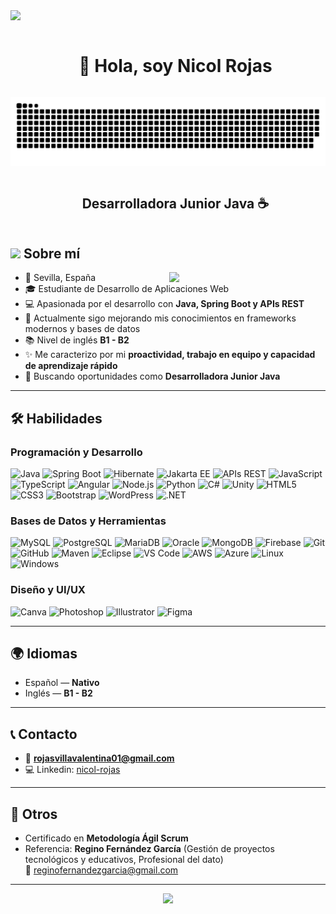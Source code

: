 <!--horizontal divider(gradiant)-->
<img src="https://user-images.githubusercontent.com/73097560/115834477-dbab4500-a447-11eb-908a-139a6edaec5c.gif">

<!--h1 without bottom border-->
<div id="user-content-toc">
  <ul align="center">
    <summary><h1 style="display: inline-block">👋 Hola, soy Nicol Rojas</h1></summary>
  </ul>
</div>

<!--- snake -->
<div align="center">
  <img  src="https://github.com/1999AZZAR/1999AZZAR/blob/readme/resources/img/grid-snake.svg"
       alt="snake" /></a>
</div>

<!--h2 without bottom border-->
<div id="user-content-toc">
  <ul align="center">
    <summary><h2 style="display: inline-block">Desarrolladora Junior Java ☕</h2></summary>
  </ul>
</div>

## <picture><img src="https://github.com/7oSkaaa/7oSkaaa/blob/main/Images/about_me.gif?raw=true" width=50px></picture> Sobre mí

<picture> <img align="right" src="https://github.com/7oSkaaa/7oSkaaa/blob/main/Images/Right_Side.gif?raw=true" width=250px></picture>

- 📍 Sevilla, España  
- 🎓 Estudiante de Desarrollo de Aplicaciones Web  
- 💻 Apasionada por el desarrollo con **Java, Spring Boot y APIs REST**  
- 🌱 Actualmente sigo mejorando mis conocimientos en frameworks modernos y bases de datos  
- 📚 Nivel de inglés **B1 - B2** 
- ✨ Me caracterizo por mi **proactividad, trabajo en equipo y capacidad de aprendizaje rápido**  
- 🚀 Buscando oportunidades como **Desarrolladora Junior Java**

---

## 🛠️ Habilidades

### Programación y Desarrollo
![Java](https://img.shields.io/badge/-Java-000?logo=java&logoColor=007396)
![Spring Boot](https://img.shields.io/badge/-Spring%20Boot-000?logo=springboot)
![Hibernate](https://img.shields.io/badge/-Hibernate-000?logo=hibernate)
![Jakarta EE](https://img.shields.io/badge/-Jakarta%20EE-000?logo=jakartaee)
![APIs REST](https://img.shields.io/badge/-REST%20API-000?logo=swagger)
![JavaScript](https://img.shields.io/badge/-JavaScript-000?logo=javascript)
![TypeScript](https://img.shields.io/badge/-TypeScript-000?logo=typescript)
![Angular](https://img.shields.io/badge/-Angular-000?logo=angular)
![Node.js](https://img.shields.io/badge/-Node.js-000?logo=node.js)
![Python](https://img.shields.io/badge/-Python-000?logo=python)
![C#](https://img.shields.io/badge/-C%23-000?logo=csharp)
![Unity](https://img.shields.io/badge/-Unity-000?logo=unity)
![HTML5](https://img.shields.io/badge/-HTML5-000?logo=html5)
![CSS3](https://img.shields.io/badge/-CSS3-000?logo=css3)
![Bootstrap](https://img.shields.io/badge/-Bootstrap-000?logo=bootstrap)
![WordPress](https://img.shields.io/badge/-WordPress-000?logo=wordpress)
![.NET](https://img.shields.io/badge/-.NET-000?logo=dotnet)

### Bases de Datos y Herramientas
![MySQL](https://img.shields.io/badge/-MySQL-000?logo=mysql)
![PostgreSQL](https://img.shields.io/badge/-PostgreSQL-000?logo=postgresql)
![MariaDB](https://img.shields.io/badge/-MariaDB-000?logo=mariadb)
![Oracle](https://img.shields.io/badge/-Oracle-000?logo=oracle)
![MongoDB](https://img.shields.io/badge/-MongoDB-000?logo=mongodb)
![Firebase](https://img.shields.io/badge/-Firebase-000?logo=firebase)
![Git](https://img.shields.io/badge/-Git-000?logo=git)
![GitHub](https://img.shields.io/badge/-GitHub-000?logo=github)
![Maven](https://img.shields.io/badge/-Maven-000?logo=apachemaven)
![Eclipse](https://img.shields.io/badge/-Eclipse-000?logo=eclipseide)
![VS Code](https://img.shields.io/badge/-VS%20Code-000?logo=visualstudiocode)
![AWS](https://img.shields.io/badge/-AWS-000?logo=amazonaws)
![Azure](https://img.shields.io/badge/-Azure-000?logo=microsoftazure)
![Linux](https://img.shields.io/badge/-Linux-000?logo=linux)
![Windows](https://img.shields.io/badge/-Windows-000?logo=windows)

### Diseño y UI/UX
![Canva](https://img.shields.io/badge/-Canva-000?logo=canva)
![Photoshop](https://img.shields.io/badge/-Photoshop-000?logo=adobephotoshop)
![Illustrator](https://img.shields.io/badge/-Illustrator-000?logo=adobeillustrator)
![Figma](https://img.shields.io/badge/-Figma-000?logo=figma)

---

## 🌍 Idiomas
- Español — **Nativo**  
- Inglés — **B1 - B2** 
---

## 📞 Contacto
- 📧 **rojasvillavalentina01@gmail.com**    
- 💻 Linkedin: [nicol-rojas]([https://github.com/nicol-rojas](https://www.linkedin.com/in/nicol-rojas))  

---

## 📌 Otros
- Certificado en **Metodología Ágil Scrum**  
- Referencia: **Regino Fernández García** (Gestión de proyectos tecnológicos y educativos, Profesional del dato)  
  📧 reginofernandezgarcia@gmail.com  

---

<p align="center">
  <img src="https://profile-counter.glitch.me/nicol-rojas/count.svg" />
</p>
